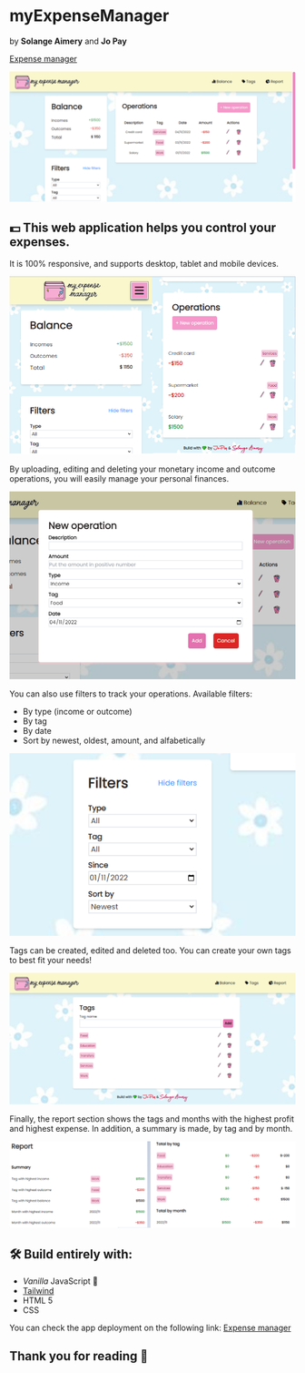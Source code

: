 # myExpenseManager
by **Solange Aimery** and **Jo Pay**

[Expense manager](https://jopaywie.github.io/expense-manag/)

![Desktop version](/assets/readme-images/expmanag1.png)

## 💵 This web application helps you control your expenses.

It is 100% responsive, and supports desktop, tablet and mobile devices.

![Mobile version](/assets/readme-images/newexpmanagmobile.png)

By uploading, editing and deleting your monetary income and outcome operations, you will easily manage your personal finances.

![New operation](/assets/readme-images/newoperation.png)

You can also use filters to track your operations. Available filters:
- By type (income or outcome)
- By tag
- By date
- Sort by newest, oldest, amount, and alfabetically

![Filters](/assets/readme-images/newfilter.png)

Tags can be created, edited and deleted too. You can create your own tags to best fit your needs!

![Tags](/assets/readme-images/tags.png)

Finally, the report section shows the tags and months with the highest profit and highest expense. 
In addition, a summary is made, by tag and by month.

![Report section](/assets/readme-images/unifiedreport.png)

## 🛠️ Build entirely with:
- *Vanilla* JavaScript 🍦
- [Tailwind](https://tailwindcss.com/docs/installation)
- HTML 5
- CSS

You can check the app deployment on the following link: [Expense manager](https://jopaywie.github.io/expense-manag/) 

## Thank you for reading &#128156;
